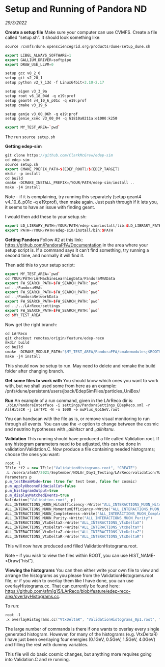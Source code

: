 # Setup and Running of Pandora ND
_29/3/2022_


**Create a setup file**
Make sure your computer can use CVMFS. 
Create a file called “setup.sh”. It should look something like:
```C++
source /cvmfs/dune.opensciencegrid.org/products/dune/setup_dune.sh

export LIBGL_ALWAYS_SOFTWARE=1
export GALLIUM_DRIVER=softpipe
export DRAW_USE_LLVM=0

setup gcc v8_2_0
setup git v2_20_1
setup python v2_7_13d -f Linux64bit+3.10-2.17

setup eigen v3_3_9a
setup root v6_18_04d -q e19:prof
setup geant4 v4_10_6_p01c -q e19:prof
setup cmake v3_19_6

setup genie v3_00_06h -q e19:prof
setup genie_xsec v3_00_04 -q G1810a0211a:e1000:k250

export MY_TEST_AREA=`pwd`
```
The run `source setup.sh` 


**Getting edep-sim**
```C++
git clone https://github.com/ClarkMcGrew/edep-sim
cd edep-sim
source setup.sh
export CMAKE_PREFIX_PATH=${EDEP_ROOT}/${EDEP_TARGET}
mkdir -p install
cd build
cmake -DCMAKE_INSTALL_PREFIX=/YOUR/PATH/edep-sim/install ..
make -j4 install
```
Note – if it is complaining, try running this separately (setup geant4 v4_10_6_p01c -q e19:prof), then make again. Just push through if it lets you, it seems to have an issue with finding geant.

I would then add these to your setup.sh:
```C++
export LD_LIBRARY_PATH=/YOUR/PATH/edep-sim/install/lib:$LD_LIBRARY_PATH
export PATH=/YOUR/PATH/edep-sim/install/bin:$PATH
```


**Getting Pandora**
Follow #2 at this link: https://github.com/PandoraPFA/Documentation in the area where your setup script is. 
If a command says it can’t find something, try running a second time, and normally it will find it. 

Then add this to your setup script:
```C++
export MY_TEST_AREA=`pwd`
cd YOUR/PATH/LArMachineLearningData/PandoraMVAData
export FW_SEARCH_PATH=$FW_SEARCH_PATH:`pwd`
cd ../PandoraMVAs
export FW_SEARCH_PATH=$FW_SEARCH_PATH:`pwd`
cd ../PandoraNetworkData
export FW_SEARCH_PATH=$FW_SEARCH_PATH:`pwd`
cd ../../LArReco/settings
export FW_SEARCH_PATH=$FW_SEARCH_PATH:`pwd`
cd $MY_TEST_AREA
```
Now get the right branch:
```C++
cd LArReco
git checkout remotes/origin/feature/edep-reco
mkdir build
cd build
cmake -DCMAKE_MODULE_PATH="$MY_TEST_AREA/PandoraPFA/cmakemodules;$ROOTSYS/etc/cmake" -DPANDORA_MONITORING=ON -DPandoraSDK_DIR=$MY_TEST_AREA/PandoraSDK/ -DPandoraMonitoring_DIR=$MY_TEST_AREA/PandoraMonitoring/ -DLArContent_DIR=$MY_TEST_AREA/LArContent/ ..
make -j4 install
```
This should now be setup to run. May need to delete and remake the build folder after changing branch.


**Get some files to work with**
You should know which ones you want to work with, but we shall used some from here as an example: /pnfs/dune/persistent/users/jback/EdepSimFiles/particles_UniBox/


**Run**
An example of a run command, given in the LArReco dir is:
`./bin/PandoraInterface -i settings/PandoraSettings_EDepReco.xml -r AllHitsCR -j LArTPC -N -n 1000 -e muPlus_0p1GeV.root`

You can handscan with the file as is, or remove visual monitoring to run through all events. You can use the -r option to change between the cosmic and neutrino hypotheses with __allhitscr_ and __allhitsnu_.


**Validation**
This running should have produced a file called Validation.root.
If any histogram parameters need to be adjusted, this can be done in validation/Validation.C.
Now produce a file containing needed histograms; choose the ones you want:
```C++
root -l
TFile *f2 = new TFile("ValidationHistograms.root", "CREATE")
.L /usera/afm67/2021/September/NDLAr_Day1_Testing/LArReco/validation/Validation.C+
Parameters p
p.m_testBeamMode=true (true for test beam, false for cosmic)
p.m_applyUbooneFiducialCut=false
p.m_histogramOutput=true
p.m_displayMatchedEvents=true
Validation("Validation.root", p)
ALL_INTERACTIONS_MUON_HitsEfficiency->Write("ALL_INTERACTIONS_MUON_HitsEfficiency")
ALL_INTERACTIONS_MUON_MomentumEfficiency->Write("ALL_INTERACTIONS_MUON_MomentumEfficiency")
ALL_INTERACTIONS_MUON_Completeness->Write("ALL_INTERACTIONS_MUON_Completeness")
ALL_INTERACTIONS_MUON_Purity->Write("ALL_INTERACTIONS_MUON_Purity") 
ALL_INTERACTIONS_VtxDeltaX->Write("ALL_INTERACTIONS_VtxDeltaX")
ALL_INTERACTIONS_VtxDeltaY->Write("ALL_INTERACTIONS_VtxDeltaY")
ALL_INTERACTIONS_VtxDeltaZ->Write("ALL_INTERACTIONS_VtxDeltaZ")
ALL_INTERACTIONS_VtxDeltaR->Write("ALL_INTERACTIONS_VtxDeltaR") 
```
This will now have produced and filled ValidationHistograms.root.

Note – if you wish to view the files within ROOT, you can use
HIST_NAME->Draw(“hist”).


**Viewing the histograms**
You can then either write your own file to view and arrange the histograms as you please from the ValidationHistograms.root file, or if you wish to overlay them like I have done, you can use overlayHistograms.cc. That can currently be found here: https://github.com/afm1g15/LArReco/blob/feature/edep-reco-alex/overlayHistograms.cc.

To run:
```C++
root -l
.x overlayHistograms.cc("VtxDeltaR", "ValidationHistograms_0p1.root", "ValidationHistograms_0p2.root", "ValidationHistograms_0p3.root", "ValidationHistograms_0p4.root", "ValidationHistograms_0p5.root", "ValidationHistograms_0p6.root", "ValidationHistograms_0p7.root", "ValidationHistograms_0p8.root", "ValidationHistograms_0p9.root", "ValidationHistograms_1p0.root", "ValidationHistograms_1p25.root", "ValidationHistograms_1p5.root", "ValidationHistograms_1p75.root", "ValidationHistograms_2p0.root", "ValidationHistograms_2p5.root", "ValidationHistograms_3p0.root", "ValidationHistograms_4p0", "0p1 GeV", "0p2", "0p3", "0p4", "0p5 GeV", "0p6", "0p7", "0p8", "0p9", "1p0", "1p25", "1p5 GeV", "1p75", "2p0", "2p5", "3p0", "4p0 GeV")
```
The large number of commands is there if one wants to overlay every single generated histogram. However, for many of the histograms (e.g. VtxDeltaR) I have just been overlaying four energies (0.1GeV, 0.5GeV, 1.5GeV, 4.0GeV) and filling the rest with dummy variables. 

This file will do basic cosmic changes, but anything more requires going into Validation.C and re running. 